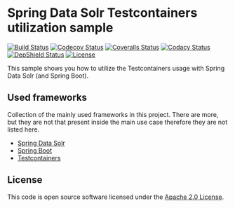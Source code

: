 # Spring Data Solr Testcontainers utilization sample
[![Build Status](https://travis-ci.org/ingogriebsch/sample-spring-data-solr-testcontainers-utilization.svg?branch=master)](https://travis-ci.org/ingogriebsch/sample-spring-data-solr-testcontainers-utilization)
[![Codecov Status](https://codecov.io/gh/ingogriebsch/sample-spring-data-solr-testcontainers-utilization/branch/master/graph/badge.svg)](https://codecov.io/gh/ingogriebsch/sample-spring-data-solr-testcontainers-utilization)
[![Coveralls Status](https://coveralls.io/repos/github/ingogriebsch/sample-spring-data-solr-testcontainers-utilization/badge.svg?branch=master)](https://coveralls.io/github/ingogriebsch/sample-spring-data-solr-testcontainers-utilization?branch=master)
[![Codacy Status](https://api.codacy.com/project/badge/Grade/c8bb2e8a929f406db16114e64677ffa3)](https://www.codacy.com/app/ingo.griebsch/sample-spring-data-solr-testcontainers-utilization?utm_source=github.com&utm_medium=referral&utm_content=ingogriebsch/sample-spring-data-solr-testcontainers-utilization&utm_campaign=Badge_Grade)
[![DepShield Status](https://depshield.sonatype.org/badges/ingogriebsch/sample-spring-data-solr-testcontainers-utilization/depshield.svg)](https://depshield.github.io)
[![License](http://img.shields.io/:license-apache-blue.svg)](http://www.apache.org/licenses/LICENSE-2.0.html)

This sample shows you how to utilize the Testcontainers usage with Spring Data Solr (and Spring Boot).

## Used frameworks
Collection of the mainly used frameworks in this project. There are more, but they are not that present inside the main use case therefore they are not listed here.

*   [Spring Data Solr](https://docs.spring.io/spring-data/solr/docs/2.1.10.RELEASE/reference/html/)
*   [Spring Boot](https://docs.spring.io/spring-boot/docs/1.5.10.RELEASE/reference/htmlsingle/)
*   [Testcontainers](https://www.testcontainers.org/)

## License
This code is open source software licensed under the [Apache 2.0 License](https://www.apache.org/licenses/LICENSE-2.0.html).
